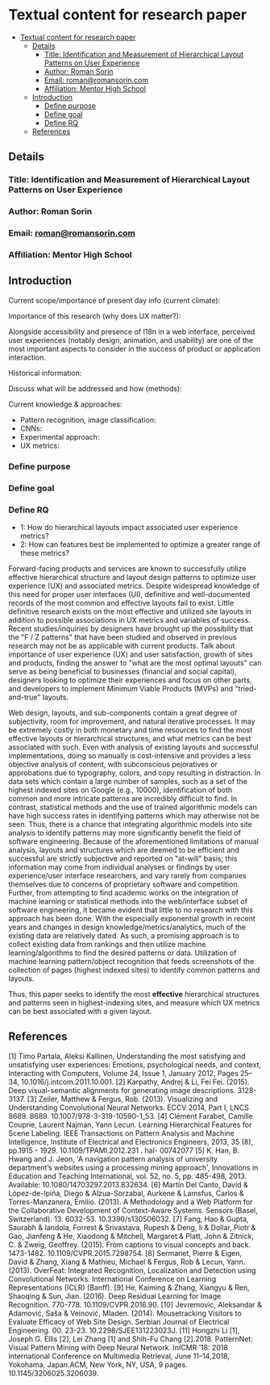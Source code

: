 # Textual content for research paper

- [Textual content for research paper](#textual-content-for-research-paper)
  - [Details](#details)
    - [Title: Identification and Measurement of Hierarchical Layout Patterns on User Experience](#title-identification-and-measurement-of-hierarchical-layout-patterns-on-user-experience)
    - [Author: Roman Sorin](#author-roman-sorin)
    - [Email: roman@romansorin.com](#email-romanromansorincom)
    - [Affiliation: Mentor High School](#affiliation-mentor-high-school)
  - [Introduction](#introduction)
    - [Define purpose](#define-purpose)
    - [Define goal](#define-goal)
    - [Define RQ](#define-rq)
  - [References](#references)

## Details

### Title: Identification and Measurement of Hierarchical Layout Patterns on User Experience

### Author: Roman Sorin

### Email: roman@romansorin.com

### Affiliation: Mentor High School

## Introduction

Current scope/importance of present day info (current climate):

Importance of this research (why does UX matter?):

Alongside accessibility and presence of I18n in a web interface, perceived user experiences (notably design, animation, and usability) are one of the most important aspects to consider in the success of product or application interaction.

Historical information:

Discuss what will be addressed and how (methods):

Current knowledge & approaches:

- Pattern recognition, image classification:
- CNNs:
- Experimental approach:
- UX metrics:

### Define purpose

### Define goal

### Define RQ

- 1: How do hierarchical layouts impact associated user experience metrics?
- 2: How can features best be implemented to optimize a greater range of these metrics?

Forward-facing products and services are known to successfully utilize effective hierarchical structure and layout design patterns to optimize user experience (UX) and associated metrics. Despite widespread knowledge of this need for proper user interfaces (UI), definitive and well-documented records of the most common and effective layouts fail to exist. Little definitive research exists on the most effective and utilized site layouts in addition to possible associations in UX metrics and variables of success. Recent studies/inquiries by designers have brought up the possibility that the "F / Z patterns" that have been studied and observed in previous research may not be as applicable with current products. Talk about importance of user experience (UX) and user satisfaction, growth of sites and products, finding the answer to "what are the most optimal layouts" can serve as being beneficial to businesses (financial and social capital), designers looking to optimize their experiences and focus on other parts, and developers to implement Minimum Viable Products (MVPs) and "tried-and-true" layouts.

Web design, layouts, and sub-components contain a great degree of subjectivity, room for improvement, and natural iterative processes. It may be extremely costly in both monetary and time resources to find the most effective layouts or hierarchical structures, and what metrics can be best associated with such. Even with analysis of existing layouts and successful implementations, doing so manually is cost-intensive and provides a less objective analysis of content, with subconscious pejoratives or approbations due to typography, colors, and copy resulting in distraction. In data sets which contain a large number of samples, such as a set of the highest indexed sites on Google (e.g., 10000), identification of both common and more intricate patterns are incredibly difficult to find. In contrast, statistical methods and the use of trained algorithmic models can have high success rates in identifying patterns which may otherwise not be seen. Thus, there is a chance that integrating algorithmic models into site analysis to identify patterns may more significantly benefit the field of software engineering. Because of the aforementioned limitations of manual analysis, layouts and structures which are deemed to be efficient and successful are strictly subjective and reported on "at-will" basis; this information may come from individual analyses or findings by user experience/user interface researchers, and vary rarely from companies themselves due to concerns of proprietary software and competition. Further, from attempting to find academic works on the integration of machine learning or statistical methods into the web/interface subset of software engineering, it became evident that little to no research with this approach has been done. With the especially exponential growth in recent years and changes in design knowledge/metrics/analytics, much of the existing data are relatively dated. As such, a promising approach is to collect existing data from rankings and then utilize machine learning/algorithms to find the desired patterns or data. Utilization of machine learning pattern/object recognition that feeds screenshots of the collection of pages (highest indexed sites) to identify common patterns and layouts.

Thus, this paper seeks to identify the most **effective** hierarchical structures and patterns seen in highest-indexing sites, and measure which UX metrics can be best associated with a given layout.

## References

[1] Timo Partala, Aleksi Kallinen, Understanding the most satisfying and unsatisfying user experiences: Emotions, psychological needs, and context, Interacting with Computers, Volume 24, Issue 1, January 2012, Pages 25–34, 10.1016/j.intcom.2011.10.001.
[2] Karpathy, Andrej & Li, Fei Fei. (2015). Deep visual-semantic alignments for generating image descriptions. 3128-3137.
[3] Zeiler, Matthew & Fergus, Rob. (2013). Visualizing and Understanding Convolutional Neural Networks. ECCV 2014, Part I, LNCS 8689. 8689. 10.1007/978-3-319-10590-1_53.
[4] Clément Farabet, Camille Couprie, Laurent Najman, Yann Lecun. Learning Hierarchical Features for Scene Labeling. IEEE Transactions on Pattern Analysis and Machine Intelligence, Institute of Electrical and Electronics Engineers, 2013, 35 (8), pp.1915 - 1929. 10.1109/TPAMI.2012.231 . hal- 00742077
[5] K. Han, B. Hwang and J. Jeon, 'A navigation pattern analysis of university department’s websites using a processing mining approach', Innovations in Education and Teaching International, vol. 52, no. 5, pp. 485-498, 2013. Available: 10.1080/14703297.2013.832634.
[6] Martín Del Canto, David & López-de-Ipiña, Diego & Alzua-Sorzabal, Aurkene & Lamsfus, Carlos & Torres-Manzanera, Emilio. (2013). A Methodology and a Web Platform for the Collaborative Development of Context-Aware Systems. Sensors (Basel, Switzerland). 13. 6032-53. 10.3390/s130506032.
[7] Fang, Hao & Gupta, Saurabh & Iandola, Forrest & Srivastava, Rupesh & Deng, li & Dollar, Piotr & Gao, Jianfeng & He, Xiaodong & Mitchell, Margaret & Platt, John & Zitnick, C. & Zweig, Geoffrey. (2015). From captions to visual concepts and back. 1473-1482. 10.1109/CVPR.2015.7298754.
[8] Sermanet, Pierre & Eigen, David & Zhang, Xiang & Mathieu, Michael & Fergus, Rob & Lecun, Yann. (2013). OverFeat: Integrated Recognition, Localization and Detection using Convolutional Networks. International Conference on Learning Representations (ICLR) (Banff).
[9] He, Kaiming & Zhang, Xiangyu & Ren, Shaoqing & Sun, Jian. (2016). Deep Residual Learning for Image Recognition. 770-778. 10.1109/CVPR.2016.90.
[10] Jevremovic, Aleksandar & Adamović, Saša & Veinović, Mladen. (2014). Mousetracking Visitors to Evaluate Efficacy of Web Site Design. Serbian Journal of Electrical Engineering. 00. 23-23. 10.2298/SJEE131223023J.
[11] Hongzhi Li [1], Joseph G. Ellis [2], Lei Zhang [1] and Shih-Fu Chang [2].2018. PatternNet: Visual Pattern Mining with Deep Neural Network. InICMR ’18: 2018 International Conference on Multimedia Retrieval, June 11–14,2018, Yokohama, Japan.ACM, New York, NY, USA, 9 pages. 10.1145/3206025.3206039.
